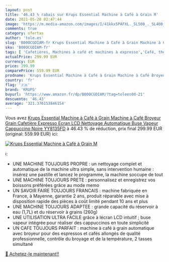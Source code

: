 ```yaml
---
layout: post
title: '46.43 % rabais sur Krups Essential Machine à Café à Grain M'
date: 2021-05-28 02:47:44
image: 'https://m.media-amazon.com/images/I/41kkx5PAFXL._SL500_._SL400_.jpg'
comments: true
category: ofertas
author: 'tole.es'
slug: 'B00OCGDIAM-fr Krups Essential Machine à Café à Grain Machine à Café...'
sku: 'B00OCGDIAM-fr'
tags: [ 'Cafetières, Machines à café et machines à expresso','Café, thé et expresso','Cuisine et Maison','Machines à café automatiques','krups', ]
actualPrice: 299.99 EUR
currency: EUR
price: 299.99
comparePrice: 559.99 EUR
prodname: 'Krups Essential Machine à Café à Grain Machine à Café Broyeur Grain Cafetière Expresso Ecran LCD Nettoyage Automatique Buse Vapeur Cappuccino Noire YY8135FD'
country: 'fr'
flag: '🇫🇷'
brand: 'KRUPS'
buyurl: 'https://www.amazon.fr/dp/B00OCGDIAM/?tag=tolees0d-21'
descuento: '46.43'
average: '321.376153846154'
---
```


Vous avez [Krups Essential Machine à Café à Grain Machine à Café Broyeur Grain Cafetière Expresso Ecran LCD Nettoyage Automatique Buse Vapeur Cappuccino Noire YY8135FD](https://www.amazon.fr/dp/B00OCGDIAM/?tag=tolees0d-21)  à  46.43 % de réduction, prix final  299.99 EUR (original: 559.99 EUR) ici:

[![Krups Essential Machine à Café à Grain M](https://m.media-amazon.com/images/I/41kkx5PAFXL._SL500_._SL400_.jpg)](https://www.amazon.fr/dp/B00OCGDIAM/?tag=tolees0d-21)

ℹ️:

- UNE MACHINE TOUJOURS PROPRE : un nettoyage complet et automatique de la machine ultra simple, sans intervention humaine : insérez une pastille et lancez le programme, la machine soccupe de tout
- UNE MACHINE TOUJOURS PRETE : personnalisez et enregistrez vos boissons préférées grâce au mode memo
- UN SAVOIR FAIRE TOUJOURS FRANCAIS : machine fabriquée en France, à Mayenne, garantie 2 ans, produit réparable avec mise à disposition rapide des pièces à coût limité pendant 10 ans et plus
- UNE MACHINE TOUJOURS ADAPTEE : grande capacité du réservoir à eau (1,7L) et du réservoir à grains (260g)
- UNE UTILISATION ULTRA FACILE grâce à lécran LCD intuitif ; buse vapeur intégrée pour réaliser des cappuccinos en toute simplicité
- UN CAFE TOUJOURS PARFAIT : machine à café à grain automatique avec broyeur pour des espressos et cafés allongés de qualité professionnelle, contrôle du broyage et de la température, 2 tasses simultané

[🛒 Achetez-le maintenant!!](https://www.amazon.fr/dp/B00OCGDIAM/?tag=tolees0d-21)
